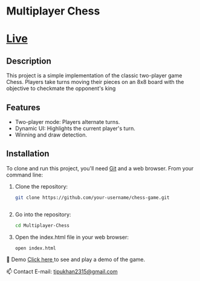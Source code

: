 # Multiplayer Chess
# [Live](https://multiplayerchess.netlify.app/)

## Description

This project is a simple implementation of the classic two-player game Chess. Players take turns moving their pieces on an 8x8 board with the objective to checkmate the opponent's king

## Features

- Two-player mode: Players alternate turns.
- Dynamic UI: Highlights the current player's turn.
- Winning and draw detection.

## Installation

To clone and run this project, you'll need [Git](https://git-scm.com) and a web browser. From your command line:

1. Clone the repository:
   ```sh
   git clone https://github.com/your-username/chess-game.git


   
2. Go into the repository:
     ```sh
   cd Multiplayer-Chess
   
4. Open the index.html file in your web browser:
     ```sh
   open index.html
     

🔗 Demo
   [Click here ](https://multiplayerchess.netlify.app/) to see and play a demo of the game.

📫 Contact
E-mail: tipukhan2315@gmail.com
